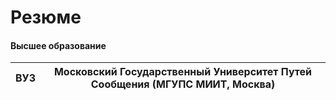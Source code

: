 Резюме
======

#### Высшее образование

| ВУЗ | Московский Государственный Университет Путей Сообщения (МГУПС МИИТ, Москва) |
|-----|-----------------------------------------------------------------------------|

